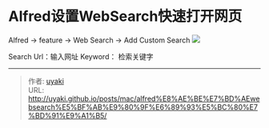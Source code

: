 # Alfred设置WebSearch快速打开网页


<!--more-->
Alfred -> feature -> Web Search -> Add Custom Search 
![](https://cdn.jsdelivr.net/gh/uyaki/pic-cloud/img/20200304144324.png)

Search Url：输入网址
Keyword： 检索关键字



---

> 作者: [uyaki](https://www.github.com/uyaki)  
> URL: http://uyaki.github.io/posts/mac/alfred%E8%AE%BE%E7%BD%AEwebsearch%E5%BF%AB%E9%80%9F%E6%89%93%E5%BC%80%E7%BD%91%E9%A1%B5/  

